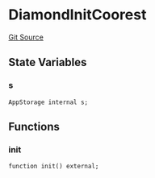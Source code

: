 # DiamondInitCoorest
[Git Source](https://github.com/KlimaDAO/klimadao-solidity/blob/b4fb0f4685d5fe4c80ffc162389dfe0abdfe9f39/src/infinity/init/DiamondInitCoorest.sol)


## State Variables
### s

```solidity
AppStorage internal s;
```


## Functions
### init


```solidity
function init() external;
```

